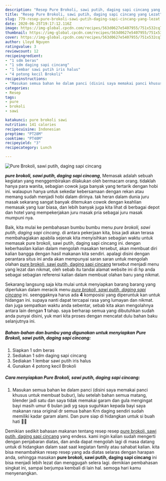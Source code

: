 ```yaml
---
description: "Resep Pure Brokoli, sawi putih, daging sapi cincang yang Lezat"
title: "Resep Pure Brokoli, sawi putih, daging sapi cincang yang Lezat"
slug: 779-resep-pure-brokoli-sawi-putih-daging-sapi-cincang-yang-lezat
date: 2020-06-25T19:17:12.116Z
image: https://img-global.cpcdn.com/recipes/563d0627e5407955/751x532cq70/pure-brokoli-sawi-putih-daging-sapi-cincang-foto-resep-utama.jpg
thumbnail: https://img-global.cpcdn.com/recipes/563d0627e5407955/751x532cq70/pure-brokoli-sawi-putih-daging-sapi-cincang-foto-resep-utama.jpg
cover: https://img-global.cpcdn.com/recipes/563d0627e5407955/751x532cq70/pure-brokoli-sawi-putih-daging-sapi-cincang-foto-resep-utama.jpg
author: Lloyd Nguyen
ratingvalue: 3
reviewcount: 12
recipeingredient:
- "1 sdm beras"
- "1 sdm daging sapi cincang"
- "1 lembar sawi putih iris halus"
- "4 potong kecil Brokoli"
recipeinstructions:
- "Masukan semua bahan ke dalam panci (disini saya memakai panci khusus untuk membuat bubur), lalu setelah bahan semua matang, blender jadi satu dan saya tidak memakai garam dan gula mengingat bayi masih umur 6 bulan jadi yg saya suguhkan kepada bayi saya makanan rasa original dr semua bahan Krn daging sendiri sudah memiliki kadar garam alami. Dan pure siap di hidangkan untuk si buah hati 🤗😘"
categories:
- Resep
tags:
- pure
- brokoli
- sawi

katakunci: pure brokoli sawi 
nutrition: 141 calories
recipecuisine: Indonesian
preptime: "PT28M"
cooktime: "PT40M"
recipeyield: "3"
recipecategory: Lunch

---
```



![Pure Brokoli, sawi putih, daging sapi cincang](https://img-global.cpcdn.com/recipes/563d0627e5407955/751x532cq70/pure-brokoli-sawi-putih-daging-sapi-cincang-foto-resep-utama.jpg)

<b><i>pure brokoli, sawi putih, daging sapi cincang</i></b>, Memasak adalah sebuah kegiatan yang menggembirakan dilakukan oleh bermacam orang. tidaklah hanya para wanita, sebagian cowok juga banyak yang tertarik dengan hobi ini. walaupun hanya untuk sekedar kebersamaan dengan rekan atau memang sudah menjadi hobi dalam dirinya. tak heran dalam dunia juru masak sekarang sangat banyak ditemukan cowok dengan keahlian memasak yang luar biasa, dan lebih banyak juga kita lihat di berbagai depot dan hotel yang mempekerjakan juru masak pria sebagai juru masak mumpuni nya.

Baik, kita mulai ke pembahasan bumbu bumbu menu <i>pure brokoli, sawi putih, daging sapi cincang</i>. di antara pekerjaan kita, bisa jadi akan terasa membahagiakan apabila sejenak kita menyisihkan sebagian waktu untuk memasak pure brokoli, sawi putih, daging sapi cincang ini. dengan keberhasilan kalian dalam mengolah masakan tersebut, akan membuat diri kalian bangga dengan hasil makanan kita sendiri. apalagi disini dengan perantara situs ini anda akan mempunyai saran saran untuk mengolah olahan <u>pure brokoli, sawi putih, daging sapi cincang</u> tersebut menjadi menu yang lezat dan nikmat, oleh sebab itu tandai alamat website ini di hp anda sebagai sebagian referensi kalian dalam membuat olahan baru yang nikmat.




Sekarang langsung saja kita mulai untuk menyiapkan barang barang yang diperlukan dalam meracik menu <u><i>pure brokoli, sawi putih, daging sapi cincang</i></u> ini. seenggaknya harus ada <b>4</b> komposisi yang diperuntuk kan untuk hidangan ini. supaya nanti dapat tercapai rasa yang lumayan dan nikmat. dan juga sempatkan waktu anda sebentar, sebab kita akan mengolahnya antara lain dengan <b>1</b> tahap. saya berharap semua yang dibutuhkan sudah anda punyai disini, yuk mari kita proses dengan mencatat dulu bahan baku selanjutnya ini.

<!--inarticleads1-->

##### Bahan-bahan dan bumbu yang digunakan untuk menyiapkan Pure Brokoli, sawi putih, daging sapi cincang:

1. Siapkan 1 sdm beras
1. Sediakan 1 sdm daging sapi cincang
1. Sediakan 1 lembar sawi putih iris halus
1. Gunakan 4 potong kecil Brokoli




<!--inarticleads2-->

##### Cara menyiapkan Pure Brokoli, sawi putih, daging sapi cincang:

1. Masukan semua bahan ke dalam panci (disini saya memakai panci khusus untuk membuat bubur), lalu setelah bahan semua matang, blender jadi satu dan saya tidak memakai garam dan gula mengingat bayi masih umur 6 bulan jadi yg saya suguhkan kepada bayi saya makanan rasa original dr semua bahan Krn daging sendiri sudah memiliki kadar garam alami. Dan pure siap di hidangkan untuk si buah hati 🤗😘




Demikian sedikit bahasan makanan tentang resep resep <u>pure brokoli, sawi putih, daging sapi cincang</u> yang endess. kami ingin kalian sudah mengerti dengan penjabaran diatas, dan anda dapat mengolah lagi di masa datang untuk di hidangkan dalam saat saat kegiatan family atau sahabat kalian. kita bisa menambahkan resep resep yang ada diatas selaras dengan harapan anda, sehingga masakan <b>pure brokoli, sawi putih, daging sapi cincang</b> ini bisa menjadi lebih lezat dan menggugah selera lagi. demikian pembahasan singkat ini, sampai berjumpa kembali di lain hal. semoga hari kamu menyenangkan.
